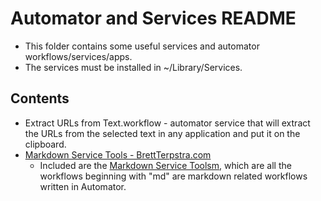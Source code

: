 # Automator and Services README

* This folder contains some useful services and automator workflows/services/apps.
* The services must be installed in ~/Library/Services.

## Contents

* Extract URLs from Text.workflow - automator service that will extract the URLs from the selected text in any application and put it on the clipboard.
* [Markdown Service Tools - BrettTerpstra.com]( http://brettterpstra.com/projects/markdown-service-tools/ )
	* Included are the [Markdown Service Toolsm]( http://brettterpstra.com/projects/markdown-service-tools/ ), which are all the workflows beginning with "md" are markdown related workflows written in Automator.

